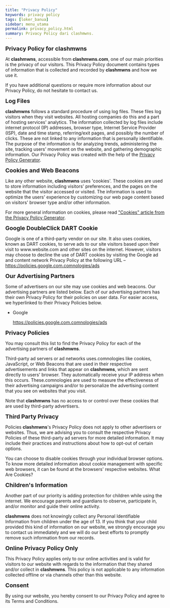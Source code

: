 ```yaml
---
title: "Privacy Policy"
keywords: privacy policy
tags: [loker_banua]
sidebar: menu_utama
permalink: privacy_policy.html
summary: Privacy Policy dari clashmwns.
---
```


<p><b><span style="font-size: large;">Privacy Policy for <b>clashmwns</b></span></b></p>
<p>At <b>clashmwns</b>, accessible from <b>clashmwns.com</b>, one of our main priorities is the privacy of our visitors. This Privacy Policy document contains types of information that is collected and recorded by <b>clashmwns</b> and how we use it.</p>
<p>If you have additional questions or require more information about our Privacy Policy, do not hesitate to contact us.</p>
<p><b><span style="font-size: large;">Log Files</span></b></p>
<p><b>clashmwns</b> follows a standard procedure of using log files. These files log visitors when they visit websites. All hosting companies do this and a part of hosting services' analytics. The information collected by log files include internet protocol (IP) addresses, browser type, Internet Service Provider (ISP), date and time stamp, referring/exit pages, and possibly the number of clicks. These are not linked to any information that is personally identifiable. The purpose of the information is for analyzing trends, administering the site, tracking users' movement on the website, and gathering demographic information. Our Privacy Policy was created with the help of the <a href="https://www.privacypolicyonline.com/privacy-policy-generator/">Privacy Policy Generator</a>.</p>
<p><b><span style="font-size: large;">Cookies and Web Beacons</span></b></p>
<p><b><span style="font-size: large;"></span></b></p>
<p>Like any other website, <b>clashmwns</b> uses 'cookies'. These cookies are used to store information including visitors' preferences, and the pages on the website that the visitor accessed or visited. The information is used to optimize the users' experience by customizing our web page content based on visitors' browser type and/or other information.</p>
<p>For more general information on cookies, please read <a href="https://www.generateprivacypolicy.com/#cookies">"Cookies" article from the Privacy Policy Generator</a>.</p>
<p><b><span style="font-size: large;">Google DoubleClick DART Cookie</span></b></p>
<p>Google is one of a third-party vendor on our site. It also uses cookies, known as DART cookies, to serve ads to our site visitors based upon their visit to www.website.com and other sites on the internet. However, visitors may choose to decline the use of DART cookies by visiting the Google ad and content network Privacy Policy at the following URL – <a href="https://policies.google.com.comnologies/ads">https://policies.google.com.comnologies/ads</a></p>
<p><b><span style="font-size: large;">Our Advertising Partners</span></b></p>
<p> Some of advertisers on our site may use cookies and web beacons. Our advertising partners are listed below. Each of our advertising partners has their own Privacy Policy for their policies on user data. For easier access, we hyperlinked to their Privacy Policies below.</p>
<ul>
<li>
<p>Google</p>
<p><a href="https://policies.google.com.comnologies/ads">https://policies.google.com.comnologies/ads</a></p></li>
</ul>
<p><span style="font-size: large;"><b>Privacy Policies</b></span></p>
<p>You may consult this list to find the Privacy Policy for each of the advertising partners of <b>clashmwns</b>.</p>
<p>Third-party ad servers or ad networks uses.comnologies like cookies, JavaScript, or Web Beacons that are used in their respective advertisements and links that appear on <b>clashmwns</b>, which are sent directly to users' browser. They automatically receive your IP address when this occurs. These.comnologies are used to measure the effectiveness of their advertising campaigns and/or to personalize the advertising content that you see on websites that you visit.</p>
<p>Note that <b>clashmwns</b> has no access to or control over these cookies that are used by third-party advertisers.</p>
<p><b><span style="font-size: large;">Third Party Privacy</span></b></p>
<p>Policies <b>clashmwns</b>'s Privacy Policy does not apply to other advertisers or websites. Thus, we are advising you to consult the respective Privacy Policies of these third-party ad servers for more detailed information. It may include their practices and instructions about how to opt-out of certain options.</p>
<p>You can choose to disable cookies through your individual browser options. To know more detailed information about cookie management with specific web browsers, it can be found at the browsers' respective websites. What Are Cookies?</p>
<p><span style="font-size: large;"><b>Children's Information</b></span></p>
<p>Another part of our priority is adding protection for children while using the internet. We encourage parents and guardians to observe, participate in, and/or monitor and guide their online activity.</p>
<p><b>clashmwns</b> does not knowingly collect any Personal Identifiable Information from children under the age of 13. If you think that your child provided this kind of information on our website, we strongly encourage you to contact us immediately and we will do our best efforts to promptly remove such information from our records.</p>
<p><span style="font-size: large;"><b>Online Privacy Policy Only</b></span></p>
<p>This Privacy Policy applies only to our online activities and is valid for visitors to our website with regards to the information that they shared and/or collect in <b>clashmwns</b>. This policy is not applicable to any information collected offline or via channels other than this website.</p>
<p><b><span style="font-size: large;">Consent</span></b></p>
<p>By using our website, you hereby consent to our Privacy Policy and agree to its Terms and Conditions.</p>
